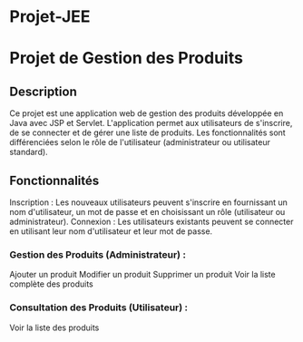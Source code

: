 # Projet-JEE
# Projet de Gestion des Produits
## Description
Ce projet est une application web de gestion des produits développée en Java avec JSP et Servlet. L'application permet aux utilisateurs de s'inscrire, de se connecter et de gérer une liste de produits. Les fonctionnalités sont différenciées selon le rôle de l'utilisateur (administrateur ou utilisateur standard).

## Fonctionnalités
Inscription : Les nouveaux utilisateurs peuvent s'inscrire en fournissant un nom d'utilisateur, un mot de passe et en choisissant un rôle (utilisateur ou administrateur).
Connexion : Les utilisateurs existants peuvent se connecter en utilisant leur nom d'utilisateur et leur mot de passe.

### Gestion des Produits (Administrateur) :
Ajouter un produit
Modifier un produit
Supprimer un produit
Voir la liste complète des produits
### Consultation des Produits (Utilisateur) :
Voir la liste des produits
